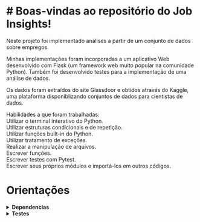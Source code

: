 # # Boas-vindas ao repositório do Job Insights!
  
Neste projeto foi implementado análises a partir de um conjunto de dados sobre empregos.  
  
Minhas implementações foram incorporadas a um aplicativo Web desenvolvido com Flask (um framework web muito popular na comunidade Python). Também foi desenvolvido testes para a implementação de uma análise de dados.  
  
Os dados foram extraídos do site Glassdoor e obtidos através do Kaggle, uma plataforma disponiblizando conjuntos de dados para cientistas de dados.  
  
Habilidades a que foram trabalhadas:  
Utilizar o terminal interativo do Python.  
Utilizar estruturas condicionais e de repetição.  
Utilizar funções built-in do Python.  
Utilizar tratamento de exceções.  
Realizar a manipulação de arquivos.  
Escrever funções.  
Escrever testes com Pytest.  
Escrever seus próprios módulos e importá-los em outros códigos.


#  Orientações

<details>
<summary><strong>Dependencias</strong></summary><br />
1.  Clone o repositório

-   Use o comando:  `git clone git@github.com:F-Herbert/job-insights.git`.
-   Entre na pasta do repositório que você acabou de clonar:
    -   `cd sd-023-a-project-job-insights`

2.  Crie o ambiente virtual para o projeto

-   `python3 -m venv .venv && source .venv/bin/activate`

3.  Instale as dependências

-   `python3 -m pip install -r dev-requirements.txt`
</details>

<details>
  <summary><strong>Testes</strong></summary><br />

  Para executar os testes certifique-se de que você está com o ambiente virtual ativado.

  <strong>Executar os testes</strong>

  ```bash
  $ python3 -m pytest
  ```

  O arquivo `pyproject.toml` já configura corretamente o pytest. Entretanto, caso você tenha problemas com isso e queira explicitamente uma saída completa, o comando é:

  ```bash
  python3 -m pytest -s -vv
  ```

  Caso precise executar apenas um arquivo de testes basta executar o comando:

  ```bash
  python3 -m pytest tests/nomedoarquivo.py
  ```

  Caso precise executar apenas uma função de testes basta executar o comando:

  ```bash
  python3 -m pytest -k nome_da_func_de_tests
  ```

  Se desejar que os testes parem de ser executados quando acontecer o primeiro erro, use o parâmetro `-x`

  ```bash
  python3 -m pytest -x tests/test_jobs.py
  ```
  
  Para executar um teste específico de um arquivo, basta executar o comando:

  ```bash
  python3 -m pytest tests/nomedoarquivo.py::test_nome_do_teste
  ```

  Se quiser saber mais sobre a instalação de dependências com `pip`, veja esse [artigo](https://medium.com/python-pandemonium/better-python-dependency-and-package-management-b5d8ea29dff1).

  Além dos testes com o Pytest, você pode (e vai ser bem bacana) rodar a aplicação flask para visualizar no navegador o resultado do desenvolvimento das funções.
  Para isso, digite o comando `flask run`, e acesse o site gerado pelo Flask em `http://localhost:5000`. No começo do desenvolvimento, você verá que muitas coisas não funcionam, mas conforme você for implementando os requisitos, perceberá que a aplicação web começa a utilizar suas implementações e passa a ganhar vida.

</details>